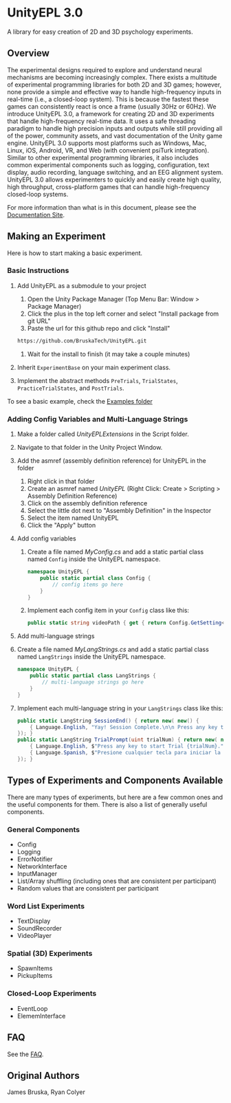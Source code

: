# UnityEPL 3.0

A library for easy creation of 2D and 3D psychology experiments.

## Overview

The experimental designs required to explore and understand neural mechanisms are becoming increasingly complex. There exists a multitude of experimental programming libraries for both 2D and 3D games; however, none provide a simple and effective way to handle high-frequency inputs in real-time (i.e., a closed-loop system). This is because the fastest these games can consistently react is once a frame (usually 30Hz or 60Hz). We introduce UnityEPL 3.0, a framework for creating 2D and 3D experiments that handle high-frequency real-time data. It uses a safe threading paradigm to handle high precision inputs and outputs while still providing all of the power, community assets, and vast documentation of the Unity game engine. UnityEPL 3.0 supports most platforms such as Windows, Mac, Linux, iOS, Android, VR, and Web (with convenient psiTurk integration). Similar to other experimental programming libraries, it also includes common experimental components such as logging, configuration, text display, audio recording, language switching, and an EEG alignment system. UnityEPL 3.0 allows experimenters to quickly and easily create high quality, high throughput, cross-platform games that can handle high-frequency closed-loop systems.

For more information than what is in this document, please see the [Documentation Site](https://bruskatech.github.io/UnityEPL).

## Making an Experiment

Here is how to start making a basic experiment.

### Basic Instructions

1. Add UnityEPL as a submodule to your project
    1. Open the Unity Package Manager (Top Menu Bar: Window > Package Manager)
    1. Click the plus in the top left corner and select "Install package from git URL"
    1. Paste the url for this github repo and click "Install"

    ```sh
    https://github.com/BruskaTech/UnityEPL.git
    ```

    1. Wait for the install to finish (it may take a couple minutes)
1. Inherit `ExperimentBase` on your main experiment class.
1. Implement the abstract methods `PreTrials`, `TrialStates`, `PracticeTrialStates`, and `PostTrials`.

To see a basic example, check the [Examples folder](https://github.com/BruskaTech/UnityEPL/tree/main/Example)

### Adding Config Variables and Multi-Language Strings

1. Make a folder called *UnityEPLExtensions* in the Script folder.
1. Navigate to that folder in the Unity Project Window.
1. Add the asmref (assembly definition reference) for UnityEPL in the folder
    1. Right click in that folder
    1. Create an asmref named *UnityEPL* (Right Click: Create > Scripting > Assembly Definition Reference)
    1. Click on the assembly definition reference
    1. Select the little dot next to "Assembly Definition" in the Inspector
    1. Select the item named UnityEPL
    1. Click the "Apply" button
1. Add config variables
    1. Create a file named *MyConfig.cs* and add a static partial class named ```Config``` inside the UnityEPL namespace.

        ```csharp
        namespace UnityEPL {
            public static partial class Config {
                // config items go here
            }
        }
        ```

    1. Implement each config item in your ```Config``` class like this:

        ```csharp
        public static string videoPath { get { return Config.GetSetting<string>("videoPath"); } }
        ```

1. Add multi-language strings
1. Create a file named *MyLangStrings.cs* and add a static partial class named ```LangStrings``` inside the UnityEPL namespace.

    ```csharp
    namespace UnityEPL {
        public static partial class LangStrings {
            // multi-language strings go here
        }
    }
    ```

1. Implement each multi-language string in your ```LangStrings``` class like this:

    ```csharp
    public static LangString SessionEnd() { return new( new() {
        { Language.English, "Yay! Session Complete.\n\n Press any key to quit." },
    }); }
    public static LangString TrialPrompt(uint trialNum) { return new( new() {
        { Language.English, $"Press any key to start Trial {trialNum}." },
        { Language.Spanish, $"Presione cualquier tecla para iniciar la Prueba {trialNum}."}
    }); }
    ```

## Types of Experiments and Components Available

There are many types of experiments, but here are a few common ones and the useful components for them. There is also a list of generally useful components.

### General Components

- Config
- Logging
- ErrorNotifier
- NetworkInterface
- InputManager
- List/Array shuffling (including ones that are consistent per participant)
- Random values that are consistent per participant

### Word List Experiments

- TextDisplay
- SoundRecorder
- VideoPlayer

### Spatial (3D) Experiments

- SpawnItems
- PickupItems

### Closed-Loop Experiments

- EventLoop
- ElememInterface

## FAQ

See the [FAQ](https://bruskatech.github.io/UnityEPL/articles/FAQ.html).

## Original Authors

James Bruska, Ryan Colyer
